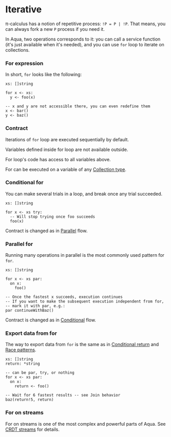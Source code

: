 # Iterative

π-calculus has a notion of repetitive process: `!P = P | !P`. That means, you can always fork a new `P` process if you need it.

In Aqua, two operations corresponds to it: you can call a service function \(it's just available when it's needed\), and you can use `for` loop to iterate on collections.

### For expression

In short, `for` looks like the following:

```text
xs: []string

for x <- xs:
  y <- foo(x)
  
-- x and y are not accessible there, you can even redefine them
x <- bar()
y <- baz()  
```

### Contract

Iterations of `for` loop are executed sequentially by default.

Variables defined inside for loop are not available outside.

For loop's code has access to all variables above.

For can be executed on a variable of any [Collection type](../types.md#collection-types).

### Conditional for

You can make several trials in a loop, and break once any trial succeeded.

```text
xs: []string

for x <- xs try:
  -- Will stop trying once foo succeeds
  foo(x)
```

Contract is changed as in [Parallel](parallel.md#contract) flow.

### Parallel for

Running many operations in parallel is the most commonly used pattern for `for`.

```text
xs: []string

for x <- xs par:
  on x:
    foo()
    
-- Once the fastest x succeeds, execution continues
-- If you want to make the subsequent execution independent from for,
-- mark it with par, e.g.:
par continueWithBaz()        
```

Contract is changed as in [Conditional](conditional.md#contract) flow.

### Export data from for

The way to export data from `for` is the same as in [Conditional return](conditional.md#conditional-return) and [Race patterns](parallel.md#join-behavior).

```text
xs: []string
return: *string

-- can be par, try, or nothing
for x <- xs par:
  on x:
    return <- foo()
    
-- Wait for 6 fastest results -- see Join behavior    
baz(return!5, return)    
```

### For on streams

For on streams is one of the most complex and powerful parts of Aqua. See [CRDT streams](../crdt-streams.md) for details.

